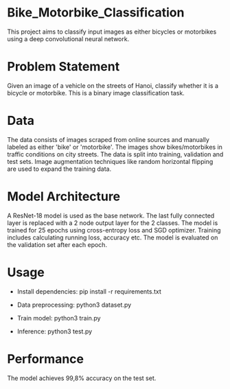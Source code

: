 # Bike_Motorbike_Classification
This project aims to classify input images as either bicycles or motorbikes using a deep convolutional neural network.

# Problem Statement
Given an image of a vehicle on the streets of Hanoi, classify whether it is a bicycle or motorbike. This is a binary image classification task.

# Data
The data consists of images scraped from online sources and manually labeled as either 'bike' or 'motorbike'. The images show bikes/motorbikes in traffic conditions on city streets.
The data is split into training, validation and test sets. Image augmentation techniques like random horizontal flipping are used to expand the training data.

# Model Architecture
A ResNet-18 model is used as the base network. The last fully connected layer is replaced with a 2 node output layer for the 2 classes.
The model is trained for 25 epochs using cross-entropy loss and SGD optimizer. Training includes calculating running loss, accuracy etc. The model is evaluated on the validation set after each epoch.

# Usage
* Install dependencies: 
pip install -r requirements.txt

* Data preprocessing: 
python3 dataset.py

* Train model: 
python3 train.py

* Inference: 
python3 test.py

# Performance
The model achieves 99,8% accuracy on the test set.
